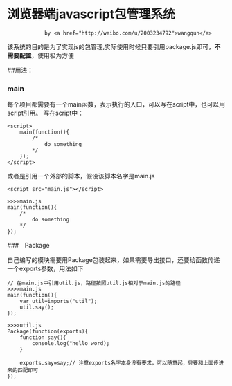 
# 浏览器端javascript包管理系统

                by <a href="http://weibo.com/u/2003234792">wangqun</a>
                
该系统的目的是为了实现js的包管理,实际使用时候只要引用package.js即可，<strong>不需要配置</strong>，使用极为方便

##用法：

### main
每个项目都需要有一个main函数，表示执行的入口，可以写在script中，也可以用script引用。
写在script中：
```
<script>
    main(function(){
        /* 
            do something
        */
    });
</script>
```
或者是引用一个外部的脚本，假设该脚本名字是main.js
```
<script src="main.js"></script>

>>>>main.js
main(function(){
    /* 
        do something
    */
});
```

###　Package

自己编写的模块需要用Package包装起来，如果需要导出接口，还要给函数传递一个exports参数，用法如下
```
// 在main.js中引用util.js，路径按照util.js相对于main.js的路径
>>>>main.js
main(function(){
    var util=imports("util");
    util.say();
});

>>>>util.js
Package(function(exports){
    function say(){
        console.log("hello word);
    }
    
    exports.say=say;// 注意exports名字本身没有要求，可以随意起，只要和上面传进来的匹配即可
});

```

##

